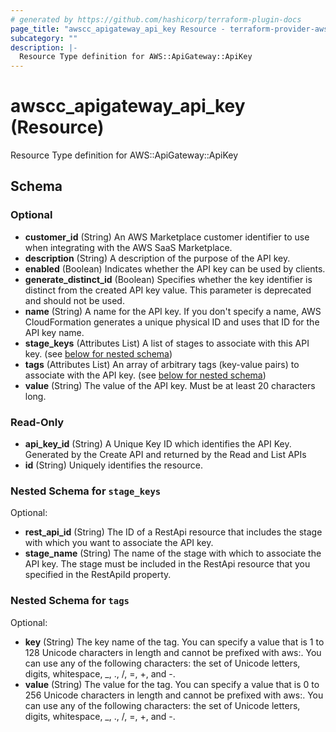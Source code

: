 ```yaml
---
# generated by https://github.com/hashicorp/terraform-plugin-docs
page_title: "awscc_apigateway_api_key Resource - terraform-provider-awscc"
subcategory: ""
description: |-
  Resource Type definition for AWS::ApiGateway::ApiKey
---
```


# awscc_apigateway_api_key (Resource)

Resource Type definition for AWS::ApiGateway::ApiKey



<!-- schema generated by tfplugindocs -->
## Schema

### Optional

- **customer_id** (String) An AWS Marketplace customer identifier to use when integrating with the AWS SaaS Marketplace.
- **description** (String) A description of the purpose of the API key.
- **enabled** (Boolean) Indicates whether the API key can be used by clients.
- **generate_distinct_id** (Boolean) Specifies whether the key identifier is distinct from the created API key value. This parameter is deprecated and should not be used.
- **name** (String) A name for the API key. If you don't specify a name, AWS CloudFormation generates a unique physical ID and uses that ID for the API key name.
- **stage_keys** (Attributes List) A list of stages to associate with this API key. (see [below for nested schema](#nestedatt--stage_keys))
- **tags** (Attributes List) An array of arbitrary tags (key-value pairs) to associate with the API key. (see [below for nested schema](#nestedatt--tags))
- **value** (String) The value of the API key. Must be at least 20 characters long.

### Read-Only

- **api_key_id** (String) A Unique Key ID which identifies the API Key. Generated by the Create API and returned by the Read and List APIs
- **id** (String) Uniquely identifies the resource.

<a id="nestedatt--stage_keys"></a>
### Nested Schema for `stage_keys`

Optional:

- **rest_api_id** (String) The ID of a RestApi resource that includes the stage with which you want to associate the API key.
- **stage_name** (String) The name of the stage with which to associate the API key. The stage must be included in the RestApi resource that you specified in the RestApiId property.


<a id="nestedatt--tags"></a>
### Nested Schema for `tags`

Optional:

- **key** (String) The key name of the tag. You can specify a value that is 1 to 128 Unicode characters in length and cannot be prefixed with aws:. You can use any of the following characters: the set of Unicode letters, digits, whitespace, _, ., /, =, +, and -.
- **value** (String) The value for the tag. You can specify a value that is 0 to 256 Unicode characters in length and cannot be prefixed with aws:. You can use any of the following characters: the set of Unicode letters, digits, whitespace, _, ., /, =, +, and -.


